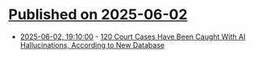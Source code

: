 # [Published on 2025-06-02](index.md)

* [2025-06-02, 19:10:00](https://soylentnews.org/article.pl?sid=25/06/01/1523222&from=rss) - [120 Court Cases Have Been Caught With AI Hallucinations, According to New Database](https://soylentnews.org/article.pl?sid=25/06/01/1523222&from=rss)
